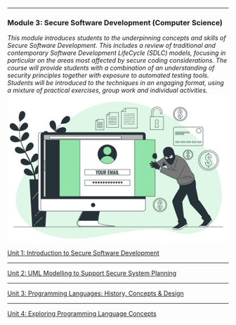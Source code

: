 <!--layout: page
title: "SSDCS Landing "
permalink: /ssdcs_landing-->


---
### Module 3: Secure Software Development (Computer Science)<br>
_This module introduces students to the underpinning concepts and skills of Secure Software Development. This includes a review of traditional and contemporary Software Development LifeCycle (SDLC) models, focusing in particular on the areas most affected by secure coding considerations. The course will provide students with a combination of an understanding of security principles together with exposure to automated testing tools. Students will be introduced to the techniques in an engaging format, using a mixture of practical exercises, group work and individual activities._<br>
<img src="images/module3.jpeg?raw=true"/>

[Unit 1: Introduction to Secure Software Development](https://patzsantos.github.io/e-portfolio-uoeo/ssdcs_unit1)

---

[Unit 2: UML Modelling to Support Secure System Planning](https://patzsantos.github.io/e-portfolio-uoeo/ssdcs_unit2)

---

[Unit 3: Programming Languages: History, Concepts & Design](https://patzsantos.github.io/e-portfolio-uoeo/ssdcs_unit3)

---

[Unit 4: Exploring Programming Language Concepts](https://patzsantos.github.io/e-portfolio-uoeo/ssdcs_unit4)
